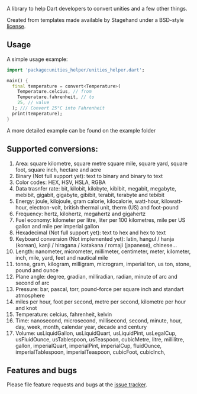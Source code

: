 A library to help Dart developers to convert unities and a few other things.

Created from templates made available by Stagehand under a BSD-style
[license](https://github.com/dart-lang/stagehand/blob/master/LICENSE).

## Usage

A simple usage example:

```dart
import 'package:unities_helper/unities_helper.dart';

main() {
  final temperature = convert<Temperature>(
    Temperature.celcius, // from
    Temperature.fahrenheit, // to
    25, // value
  ); /// Convert 25°C into Fahrenheit
  print(temperature);
}
```

A more detailed example can be found on the example folder

## Supported conversions:

1. Area: square kilometre, square metre square mile, square yard, square foot, square inch, hectare and acre
2. Binary (Not full support yet): text to binary and binary to text
3. Color codes: HEX, HSV, HSLA, RGBA
4. Data trasnfer rate: bit, kilobit, kilobyte, kibibit, megabit, megabyte, mebibit, gigabit, gigabyte, gibibit, terabit, terabyte and tebibit
5. Energy: joule, kilojoule, gram calorie, kilocalorie, watt-hour, kilowatt-hour, electron-volt, british thermal unit, therm (US) and foot-pound
6. Frequency: hertz, kilohertz, megahertz and gigahertz
7. Fuel economy: kilometer per litre, liter per 100 kilometres, mile per US gallon and mile per imperial gallon
8. Hexadecimal (Not full support yet): text to hex and hex to text
9. Keyboard conversion (Not implemented yet): latin, hangul / hanja (korean), kanji / hiragana / katakana / romaji (japanese), chinese...
10. Length: nanometer, micrometer, millimeter, centimeter, meter, kilometer, inch, mile, yard, feet and nautical mile
11. tonne, gram, kilogram, milligram, microgram, imperial ton, us ton, stone, pound and ounce
12. Plane angle: degree, gradian, milliradian, radian, minute of arc and second of arc
13. Pressure: bar, pascal, torr, pound-force per  square inch and standart atmosphere
14. miles per hour, foot per second, metre per second, kilometre per hour and knot
15. Temperature: celcius, fahrenheit, kelvin
16. Time: nanosecond, microsecond, millisecond, second, minute, hour, day, week, month, calendar year, decade and century
17. Volume: usLiquidGallon, usLiquidQuart, usLiquidPint, usLegalCup, usFluidOunce, usTablespoon, usTeaspoon, cubicMetre, litre, millilitre, gallon, imperialQuart, imperialPint, imperialCup, fluidOunce, imperialTablespoon, imperialTeaspoon, cubicFoot, cubicInch,

## Features and bugs

Please file feature requests and bugs at the [issue tracker][tracker].

[tracker]: https://github.com/bdlukaa/unities_helper/issues
